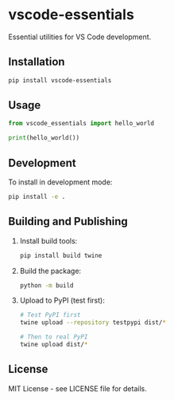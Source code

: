 # vscode-essentials

Essential utilities for VS Code development.

## Installation

```bash
pip install vscode-essentials
```

## Usage

```python
from vscode_essentials import hello_world

print(hello_world())
```

## Development

To install in development mode:

```bash
pip install -e .
```

## Building and Publishing

1. Install build tools:
   ```bash
   pip install build twine
   ```

2. Build the package:
   ```bash
   python -m build
   ```

3. Upload to PyPI (test first):
   ```bash
   # Test PyPI first
   twine upload --repository testpypi dist/*
   
   # Then to real PyPI
   twine upload dist/*
   ```

## License

MIT License - see LICENSE file for details.
